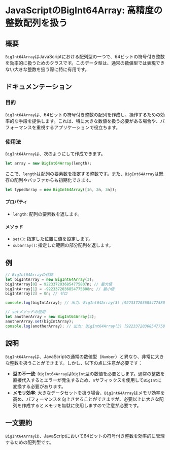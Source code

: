 <!--
Meta Description: # JavaScriptのBigInt64Array: 高精度の整数配列を扱う ## 概要 `BigInt64Array`はJavaScriptにおける配列型の一つで、64ビットの符号付き整数を効率的に扱うためのクラスです。このデータ型は、通常の数値型では表現できない大きな整数を扱う際に特に有用です...
Meta Keywords: bigint64array, bigintarray, let, new, javascript
-->

# JavaScriptのBigInt64Array: 高精度の整数配列を扱う

## 概要
`BigInt64Array`はJavaScriptにおける配列型の一つで、64ビットの符号付き整数を効率的に扱うためのクラスです。このデータ型は、通常の数値型では表現できない大きな整数を扱う際に特に有用です。

## ドキュメンテーション
### 目的
`BigInt64Array`は、64ビットの符号付き整数の配列を作成し、操作するための効率的な手段を提供します。これは、特に大きな数値を扱う必要がある場合や、パフォーマンスを重視するアプリケーションで役立ちます。

### 使用法
`BigInt64Array`は、次のようにして作成できます。

```javascript
let array = new BigInt64Array(length);
```
ここで、`length`は配列の要素数を指定する整数です。また、`BigInt64Array`は既存の配列やバッファからも初期化できます。

```javascript
let typedArray = new BigInt64Array([1n, 2n, 3n]);
```

#### プロパティ
- `length`: 配列の要素数を返します。

#### メソッド
- `set()`: 指定した位置に値を設定します。
- `subarray()`: 指定した範囲の部分配列を返します。

## 例
```javascript
// BigInt64Arrayの作成
let bigIntArray = new BigInt64Array(3);
bigIntArray[0] = 9223372036854775807n; // 最大値
bigIntArray[1] = -9223372036854775808n; // 最小値
bigIntArray[2] = 0n; // ゼロ

console.log(bigIntArray); // 出力: BigInt64Array(3) [9223372036854775807n, -9223372036854775808n, 0n]

// setメソッドの使用
let anotherArray = new BigInt64Array(3);
anotherArray.set(bigIntArray);
console.log(anotherArray); // 出力: BigInt64Array(3) [9223372036854775807n, -9223372036854775808n, 0n]
```

## 説明
`BigInt64Array`は、JavaScriptの通常の数値型（`Number`）と異なり、非常に大きな整数を扱うことができます。しかし、以下の点に注意が必要です：

- **型の不一致**: `BigInt64Array`は`BigInt`型の数値を必要とします。通常の整数を直接代入するとエラーが発生するため、`n`サフィックスを使用して`BigInt`に変換する必要があります。
- **メモリ効率**: 大きなデータセットを扱う場合、`BigInt64Array`はメモリ効率を高め、パフォーマンスを向上させることができますが、必要以上に大きな配列を作成するとメモリを無駄に使用しますので注意が必要です。

## 一文要約
`BigInt64Array`は、JavaScriptにおいて64ビットの符号付き整数を効率的に管理するための配列型です。